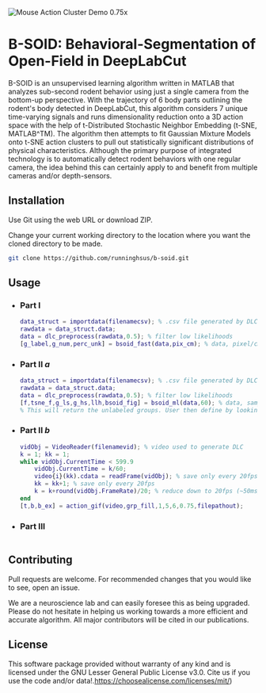 ![Mouse Action Cluster Demo 0.75x](Demo/Ms2ActGMMClustVid_s.gif)

# B-SOID: Behavioral-Segmentation of Open-Field in DeepLabCut

B-SOID is an unsupervised learning algorithm written in MATLAB that analyzes sub-second rodent behavior using just a single camera from the bottom-up perspective. With the trajectory of 6 body parts outlining the rodent's body detected in DeepLabCut, this algorithm considers 7 unique time-varying signals and runs dimensionality reduction onto a 3D action space with the help of t-Distributed Stochastic Neighbor Embedding (t-SNE, MATLAB^TM). The algorithm then attempts to fit Gaussian Mixture Models onto t-SNE action clusters to pull out statistically significant distributions of physical characteristics. Although the primary purpose of integrated technology is to automatically detect rodent behaviors with one regular camera, the idea behind this can certainly apply to and benefit from multiple cameras and/or depth-sensors.  

## Installation

Use Git using the web URL or download ZIP. 

Change your current working directory to the location where you want the cloned directory to be made.

```bash
git clone https://github.com/runninghsus/b-soid.git
```

## Usage

- ### Part I 

  ```matlab
  data_struct = importdata(filenamecsv); % .csv file generated by DLC
  rawdata = data_struct.data;
  data = dlc_preprocess(rawdata,0.5); % filter low likelihoods
  [g_label,g_num,perc_unk] = bsoid_fast(data,pix_cm); % data, pixel/cm
  ```

- ### Part II *a*

  ```matlab
  data_struct = importdata(filenamecsv); % .csv file generated by DLC
  rawdata = data_struct.data;
  data = dlc_preprocess(rawdata,0.5); % filter low likelihoods
  [f,tsne_f,g_ls,g_hs,llh,bsoid_fig] = bsoid_ml(data,60); % data, sampling-rate
  % This will return the unlabeled groups. User then define by looking at representative gifs generated with the following code.
  ```

- ### Part II *b*

  ```matlab
  vidObj = VideoReader(filenamevid); % video used to generate DLC
  k = 1; kk = 1;
  while vidObj.CurrentTime < 599.9
      vidObj.CurrentTime = k/60;
      video{i}(kk).cdata = readFrame(vidObj); % save only every 20fps
      kk = kk+1; % save only every 20fps
      k = k+round(vidObj.FrameRate)/20; % reduce down to 20fps (~50ms/frm)
  end
  [t,b,b_ex] = action_gif(video,grp_fill,1,5,6,0.75,filepathout);
  ```

- ### Part III

  ```matlab
  
  ```

  

## Contributing

Pull requests are welcome. For recommended changes that you would like to see, open an issue.

We are a neuroscience lab and can easily foresee this as being upgraded. Please do not hesitate in helping us working towards a more efficient and accurate algorithm. All major contributors will be cited in our publications.

## License

This software package provided without warranty of any kind and is licensed under the GNU Lesser General Public License v3.0. 
Cite us if you use the code and/or data!.https://choosealicense.com/licenses/mit/)
